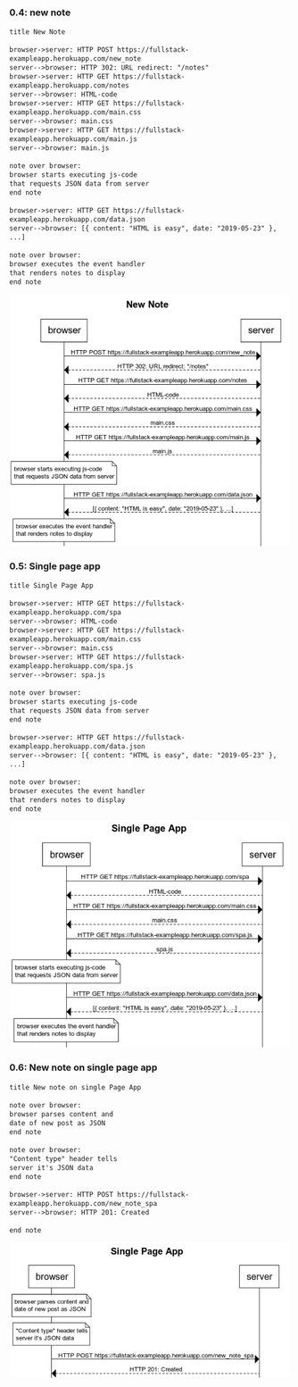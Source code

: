 ### 0.4: new note

```
title New Note

browser->server: HTTP POST https://fullstack-exampleapp.herokuapp.com/new_note
server-->browser: HTTP 302: URL redirect: "/notes"
browser->server: HTTP GET https://fullstack-exampleapp.herokuapp.com/notes
server-->browser: HTML-code
browser->server: HTTP GET https://fullstack-exampleapp.herokuapp.com/main.css
server-->browser: main.css
browser->server: HTTP GET https://fullstack-exampleapp.herokuapp.com/main.js
server-->browser: main.js

note over browser:
browser starts executing js-code
that requests JSON data from server 
end note

browser->server: HTTP GET https://fullstack-exampleapp.herokuapp.com/data.json
server-->browser: [{ content: "HTML is easy", date: "2019-05-23" }, ...]

note over browser:
browser executes the event handler
that renders notes to display
end note
```

![0.4_new_note](https://github.com/emilianomacht/FullStackOpen2020/blob/master/part0/0.4_new_note.png)

### 0.5: Single page app

```
title Single Page App

browser->server: HTTP GET https://fullstack-exampleapp.herokuapp.com/spa
server-->browser: HTML-code
browser->server: HTTP GET https://fullstack-exampleapp.herokuapp.com/main.css
server-->browser: main.css
browser->server: HTTP GET https://fullstack-exampleapp.herokuapp.com/spa.js
server-->browser: spa.js

note over browser:
browser starts executing js-code
that requests JSON data from server 
end note

browser->server: HTTP GET https://fullstack-exampleapp.herokuapp.com/data.json
server-->browser: [{ content: "HTML is easy", date: "2019-05-23" }, ...]

note over browser:
browser executes the event handler
that renders notes to display
end note
```

![0.5_single_page_app](https://github.com/emilianomacht/FullStackOpen2020/blob/master/part0/0.5_single_page_app.png)

### 0.6: New note on single page app

```
title New note on single Page App

note over browser:
browser parses content and 
date of new post as JSON
end note

note over browser:
"Content type" header tells
server it's JSON data
end note

browser->server: HTTP POST https://fullstack-exampleapp.herokuapp.com/new_note_spa
server-->browser: HTTP 201: Created

end note
```

![0.6_new_note_single_page_app](https://github.com/emilianomacht/FullStackOpen2020/blob/master/part0/0.6_new_note_single_page_app.png)

